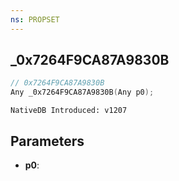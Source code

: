 ```yaml
---
ns: PROPSET
---
```

## _0x7264F9CA87A9830B

```c
// 0x7264F9CA87A9830B
Any _0x7264F9CA87A9830B(Any p0);
```

```
NativeDB Introduced: v1207
```

## Parameters
* **p0**:
